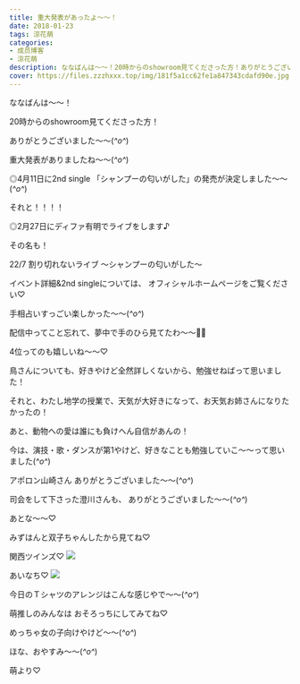 ```yaml
---
title: 重大発表があったよ〜〜！
date: 2018-01-23
tags: 涼花萌
categories: 
- 成员博客
- 涼花萌
description: ななばんは〜〜！20時からのshowroom見てくださった方！ありがとうございました〜〜(*^o^*)重大発表がありましたね〜〜(*^o^*)◎4月11日に2nd sin...
cover: https://files.zzzhxxx.top/img/181f5a1cc62fe1a847343cdafd90e.jpg 
---
```







ななばんは〜〜！





20時からのshowroom見てくださった方！



ありがとうございました〜〜(*^o^*)








重大発表がありましたね〜〜(*^o^*)






◎4月11日に2nd single
「シャンプーの匂いがした」の発売が決定しました〜〜(*^o^*)







それと！！！！




◎2月27日にディファ有明でライブをします♪





その名も！



22/7 割り切れないライブ 
〜シャンプーの匂いがした〜







イベント詳細&2nd singleについては、
オフィシャルホームページをご覧ください♡













手相占いすっごい楽しかった〜〜(*^o^*)





配信中ってこと忘れて、夢中で手のひら見てたわ〜〜🖐🏻






4位ってのも嬉しいね〜〜♡






鳥さんについても、好きやけど全然詳しくないから、勉強せねばって思いました！





それと、わたし地学の授業で、天気が大好きになって、お天気お姉さんになりたかったの！





あと、動物への愛は誰にも負けへん自信があんの！





今は、演技・歌・ダンスが第1やけど、好きなことも勉強していこ〜〜って思いました(*^o^*)








アポロン山崎さん
ありがとうございました〜〜(*^o^*)




司会をして下さった澄川さんも、
ありがとうございました〜〜(*^o^*)












あとな〜〜♡



みずはんと双子ちゃんしたから見てね♡




関西ツインズ♡
![](https://files.zzzhxxx.top/img/181f5a1cc62fe1a847343cdafd90e.jpg)







あいなち♡
![](https://files.zzzhxxx.top/img/181f5a1cc62fe1a847343cdafd90e-01.jpg)









今日のＴシャツのアレンジはこんな感じやで〜〜(*^o^*)






萌推しのみんなは
おそろっちにしてみてね♡




めっちゃ女の子向けやけど〜〜(*^o^*)








ほな、おやすみ〜〜(*^o^*)




萌より♡


